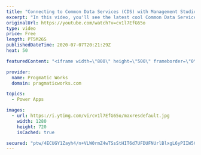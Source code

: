 ```yaml
---
title: "Connecting to Common Data Services (CDS) with Management Studio (SSMS)"
excerpt: "In this video, you'll see the latest cool Common Data Services (CDS) feature that allows you to connect to CDS using Management Studio. After you connect, you're able to query CDS and perform much of the same queries you do in T-SQL against CDS.   Pragmatic Works Training and Consulting : https://www.pragmaticworks.com"
originalUrl: https://youtube.com/watch?v=cv1l7EfG65o
type: video
price: Free
length: PT5M26S
publishedDateTime: 2020-07-07T20:21:29Z
heat: 50

featuredContent: "<iframe width=\"800\" height=\"500\" frameborder=\"0\" src=\"https://www.youtube.com/embed/cv1l7EfG65o\" allow=\"accelerometer; autoplay; encrypted-media; gyroscope; picture-in-picture\" allowfullscreen></iframe>"

provider:
  name: Progmatic Works
  domain: pragmaticworks.com

topics:
  - Power Apps

images:
  - url: https://i.ytimg.com/vi/cv1l7EfG65o/maxresdefault.jpg
    width: 1280
    height: 720
    isCached: true

secured: "ptw/4ECUGY1Zayh4/n+VLW0rmZ4wTSsStHIT6d7UFDUFNUrlBlxgL6yPIIW5C2eEJYWSFXTQbV5gbtu1vs9KT5YvUDELuJXVTPBewybHE3zhgDCH5rdjxgMIC6W5qNcRHBXQ5kw+qybOQrU+6sGSJi1IaHddy1izieSDdah+xoToo3zB59mSCMQCfzTJ1jHD00b/WPEaE+prvI+XhHRgbXZu/WcoVmEdb+0r3x3P2aiBxxxm/0JWlc5WdorGt3L3iDaZ1RNWU4WyaOZI4xGRNvJY9ylTXcfmmFK4DHl+jIBxBUOKvQocVqxWRQ7ef0/YosPq7NRnJ56rIXjqiQvTgwl1dEbeOkNk4qCaOLOUIdzNguLBZEs/XZ8AmfAaLMFV+1LO5Ytt8SynP55DR5ESloJB7XeAaaB40+xPvOS6E4Q=;wSkvKJ1mx6ne2GgDLNSRpA=="
---
```


